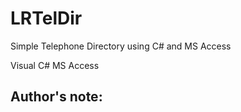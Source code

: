 # LRTelDir
Simple Telephone Directory using C# and MS Access

Visual C#
MS Access

## Author's note:


